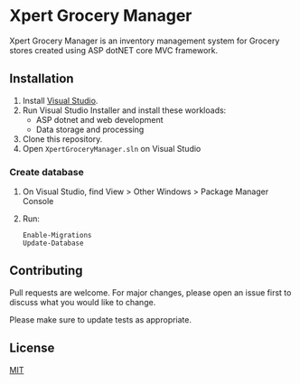 ﻿# Xpert Grocery Manager

Xpert Grocery Manager is an inventory management system for Grocery stores created using ASP dotNET core MVC framework.

## Installation

1. Install [Visual Studio](https://visualstudio.microsoft.com/).
2. Run Visual Studio Installer and install these workloads:
    - ASP dotnet and web development
    - Data storage and processing
3. Clone this repository.
4. Open `XpertGroceryManager.sln` on Visual Studio

### Create database

1. On Visual Studio, find View > Other Windows > Package Manager Console
2. Run:

    ```
    Enable-Migrations
    Update-Database
    ```


## Contributing
Pull requests are welcome. For major changes, please open an issue first to discuss what you would like to change.

Please make sure to update tests as appropriate.

## License
[MIT](https://choosealicense.com/licenses/mit/)